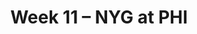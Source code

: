 ---
layout: game
title: Week 11 – NYG at PHI
season: 2010
game_id: 2010_11_NYG_PHI
away_team: NYG
home_team: PHI
---